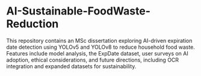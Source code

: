 # AI-Sustainable-FoodWaste-Reduction
This repository contains an MSc dissertation exploring AI-driven expiration date detection using YOLOv5 and YOLOv8 to reduce household food waste. Features include model analysis, the ExpDate dataset, user surveys on AI adoption, ethical considerations, and future directions, including OCR integration and expanded datasets for sustainability.
